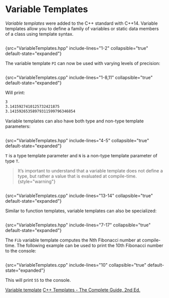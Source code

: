 # Variable Templates

_Variable templates_ were added to the C++ standard with C++14.
Variable templates allow you to define a family of variables or static data members of a class using template syntax.

```c++
```
{src="VariableTemplates.hpp" include-lines="1-2" collapsible="true" default-state="expanded"}

The variable template `PI` can now be used with varying levels of precision:

```c++
```
{src="VariableTemplates.cpp" include-lines="1-8,11" collapsible="true" default-state="expanded"}

Will print:

```Bash
3
3.1415927410125732421875
3.14159265358979311599796346854
```

Variable templates can also have both type and non-type template parameters:

```c++
```
{src="VariableTemplates.hpp" include-lines="4-5" collapsible="true" default-state="expanded"}

`T` is a type template parameter and `N` is a non-type template parameter of type `T`.

> It’s important to understand that a variable template does not define a type, but rather a value that is evaluated at compile-time.
{style="warning"}

```c++
```
{src="VariableTemplates.cpp" include-lines="13-14" collapsible="true" default-state="expanded"}

Similar to function templates, variable templates can also be specialized:

```c++
```
{src="VariableTemplates.hpp" include-lines="7-17" collapsible="true" default-state="expanded"}

The `Fib` variable template computes the Nth Fibonacci number at compile-time.
The following example can be used to print the 10th Fibonacci number to the console:

```c++
```
{src="VariableTemplates.cpp" include-lines="10" collapsible="true" default-state="expanded"}

This will print `55` to the console.

<seealso>
    <category ref="cppreference">
        <a href="https://en.cppreference.com/w/cpp/language/variable_template">Variable template</a>
    </category>
    <category ref="reading">
        <a href="http://www.tmplbook.com/">C++ Templates - The Complete Guide, 2nd Ed.</a>
    </category>
</seealso>
